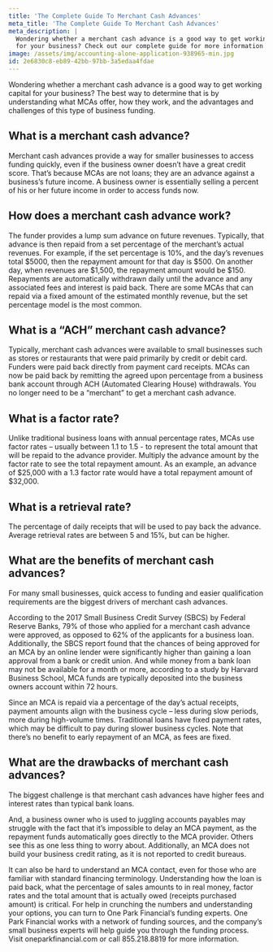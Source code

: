 ```yaml
---
title: 'The Complete Guide To Merchant Cash Advances'
meta_title: 'The Complete Guide To Merchant Cash Advances'
meta_description: |
  Wondering whether a merchant cash advance is a good way to get working capital
  for your business? Check out our complete guide for more information!
image: /assets/img/accounting-alone-application-938965-min.jpg
id: 2e6830c8-eb89-42bb-97bb-3a5edaa4fdae
---
```

Wondering whether a merchant cash advance is a good way to get working capital for your business?
The best way to determine that is by understanding what MCAs offer, how they work, and the
advantages and challenges of this type of business funding.

## What is a merchant cash advance?

Merchant cash advances provide a way for smaller businesses to access funding quickly, even if the
business owner doesn’t have a great credit score. That’s because MCAs are not loans; they are an
advance against a business’s future income. A business owner is essentially selling a percent of his or her
future income in order to access funds now.

## How does a merchant cash advance work?

The funder provides a lump sum advance on future revenues. Typically, that advance is then repaid from
a set percentage of the merchant’s actual revenues. For example, if the set percentage is 10%, and the
day’s revenues total $5000, then the repayment amount for that day is $500. On another day, when
revenues are $1,500, the repayment amount would be $150. Repayments are automatically withdrawn
daily until the advance and any associated fees and interest is paid back. There are some MCAs that can
repaid via a fixed amount of the estimated monthly revenue, but the set percentage model is the most
common.

## What is a “ACH” merchant cash advance?

Typically, merchant cash advances were available to small businesses such as stores or restaurants that
were paid primarily by credit or debit card. Funders were paid back directly from payment card receipts.
MCAs can now be paid back by remitting the agreed upon percentage from a business bank account
through ACH (Automated Clearing House) withdrawals. You no longer need to be a “merchant” to get a
merchant cash advance.

## What is a factor rate?

Unlike traditional business loans with annual percentage rates, MCAs use factor rates – usually between
1.1 to 1.5 - to represent the total amount that will be repaid to the advance provider. Multiply the
advance amount by the factor rate to see the total repayment amount. As an example, an advance of
$25,000 with a 1.3 factor rate would have a total repayment amount of $32,000.

## What is a retrieval rate?

The percentage of daily receipts that will be used to pay back the advance. Average retrieval rates are
between 5 and 15%, but can be higher.

## What are the benefits of merchant cash advances?

For many small businesses, quick access to funding and easier qualification requirements are the biggest
drivers of merchant cash advances.

According to the 2017 Small Business Credit Survey (SBCS) by Federal Reserve Banks, 79% of those who
applied for a merchant cash advance were approved, as opposed to 62% of the applicants for a business
loan. Additionally, the SBCS report found that the chances of being approved for an MCA by an online
lender were significantly higher than gaining a loan approval from a bank or credit union. And while
money from a bank loan may not be available for a month or more, according to a study by Harvard
Business School, MCA funds are typically deposited into the business owners account within 72 hours.

Since an MCA is repaid via a percentage of the day’s actual receipts, payment amounts align with the
business cycle – less during slow periods, more during high-volume times. Traditional loans have fixed
payment rates, which may be difficult to pay during slower business cycles. Note that there’s no benefit
to early repayment of an MCA, as fees are fixed.

## What are the drawbacks of merchant cash advances?

The biggest challenge is that merchant cash advances have higher fees and interest rates than typical
bank loans.

And, a business owner who is used to juggling accounts payables may struggle with the fact that it’s
impossible to delay an MCA payment, as the repayment funds automatically goes directly to the MCA
provider. Others see this as one less thing to worry about. Additionally, an MCA does not build your
business credit rating, as it is not reported to credit bureaus.

It can also be hard to understand an MCA contact, even for those who are familiar with standard
financing terminology. Understanding how the loan is paid back, what the percentage of sales amounts
to in real money, factor rates and the total amount that is actually owed (receipts purchased amount) is
critical. For help in crunching the numbers and understanding your options, you can turn to One Park
Financial’s funding experts. One Park Financial works with a network of funding sources, and the
company’s small business experts will help guide you through the funding process. Visit
oneparkfinancial.com or call 855.218.8819 for more information.